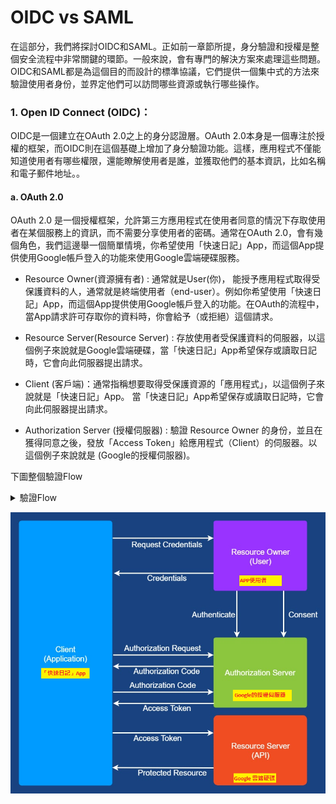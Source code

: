 # OIDC vs SAML 

在這部分，我們將探討OIDC和SAML。正如前一章節所提，身分驗證和授權是整個安全流程中非常關鍵的環節。一般來說，會有專門的解決方案來處理這些問題。OIDC和SAML都是為這個目的而設計的標準協議，它們提供一個集中式的方法來驗證使用者身份，並界定他們可以訪問哪些資源或執行哪些操作。

### 1. Open ID Connect (OIDC)：
OIDC是一個建立在OAuth 2.0之上的身分認證層。OAuth 2.0本身是一個專注於授權的框架，而OIDC則在這個基礎上增加了身分驗證功能。這樣，應用程式不僅能知道使用者有哪些權限，還能瞭解使用者是誰，並獲取他們的基本資訊，比如名稱和電子郵件地址。。

#### a. OAuth 2.0 
OAuth 2.0 是一個授權框架，允許第三方應用程式在使用者同意的情況下存取使用者在某個服務上的資訊，而不需要分享使用者的密碼。通常在OAuth 2.0，會有幾個角色，我們這邊舉一個簡單情境，你希望使用「快速日記」App，而這個App提供使用Google帳戶登入的功能來使用Google雲端硬碟服務。

 - Resource Owner(資源擁有者) : 通常就是User(你)， 能授予應用程式取得受保護資料的人，通常就是終端使用者（end-user）。例如你希望使用「快速日記」App，而這個App提供使用Google帳戶登入的功能。在OAuth的流程中，當App請求許可存取你的資料時，你會給予（或拒絕）這個請求。
 
 - Resource Server(Resource Server) : 存放使用者受保護資料的伺服器，以這個例子來說就是Google雲端硬碟，當「快速日記」App希望保存或讀取日記時，它會向此伺服器提出請求。
 
-  Client (客戶端)：通常指稱想要取得受保護資源的「應用程式」，以這個例子來說就是「快速日記」App。 當「快速日記」App希望保存或讀取日記時，它會向此伺服器提出請求。

- Authorization Server (授權伺服器) : 驗證 Resource Owner 的身份，並且在獲得同意之後，發放「Access Token」給應用程式（Client）的伺服器。以這個例子來說就是 (Google的授權伺服器)。

下圖整個驗證Flow

<details>
 <summary>驗證Flow</summary>
 
 - 1. Client 到 Resource Owner :
    - Request Credentials : 當你打開「快速日記」App並選擇使用Google帳戶登入時，App首先會引導你到Google的登入頁面。
    
    - Authenticate : 你將在Google的頁面上輸入你的Google帳戶憑證，即用戶名和密碼。這一步是由Google完成的，而「快速日記」App不會看到或知道你的密碼。
    
    - Consent : 一旦驗證成功，Google會顯示一個請求同意頁面。在這裡，Google會詢問你是否允許「快速日記」App訪問特定的Google帳戶資料。
    
    - Credentials : 「Resource Owner」（使用者）提供的身份資訊或某種用於辨識其身份的資料。這只是一個授權請求，而實際的身份驗證會在Resource Owner和Authorization Server之間完成。
    
 - 2. Client 到 Authorization Server 
    - Authorization Request : 如果你同意上述的權限請求，「快速日記」App會從Google的授權伺服器請求一個授權碼。
    
    - Authorization Code : Google的授權伺服器會回傳一個短暫的授權碼給「快速日記」App。
    
    - Access Token : ，「快速日記」App會使用這個授權碼再次向Google的授權伺服器請求取得訪問令牌（Access Token）。

 - 3. Client 到 Resource Server
    
    - Access Token: 一旦取得訪問令牌，「快速日記」App便可以使用此令牌來存取Google雲端硬碟（或其他你同意的資料）。
    
    - Protected Resource: 當「快速日記」App希望保存或讀取日記時，它會使用這個Access Token向Google雲端硬碟（作為資源伺服器）提出請求，然後Google雲端硬碟會根據該令牌提供相對應的資料或服務。。
                           
    
更詳細的其實還有關係到Redirect部分，可以參照這篇 https://cloudsundial.com/salesforce-oauth-flows 寫得還算詳細。
</details>

![OAuth 2.0 Flow](images/04/02/001.png)

